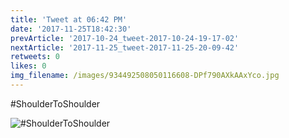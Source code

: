 ```yaml
---
title: 'Tweet at 06:42 PM'
date: '2017-11-25T18:42:30'
prevArticle: '2017-10-24_tweet-2017-10-24-19-17-02'
nextArticle: '2017-11-25_tweet-2017-11-25-20-09-42'
retweets: 0
likes: 0
img_filename: /images/934492508050116608-DPf790AXkAAxYco.jpg
---
```

#ShoulderToShoulder

![#ShoulderToShoulder](/images/934492508050116608-DPf790AXkAAxYco.jpg "#ShoulderToShoulder")